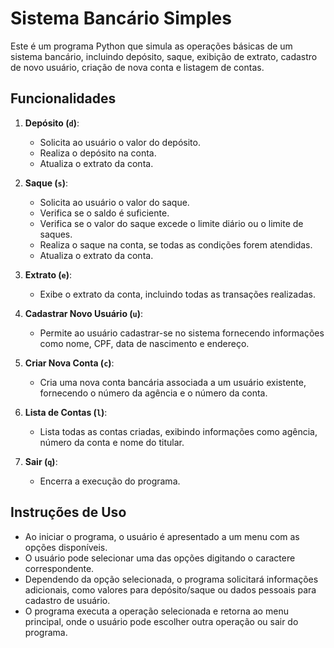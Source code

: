 # Sistema Bancário Simples

Este é um programa Python que simula as operações básicas de um sistema bancário, incluindo depósito, saque, exibição de extrato, cadastro de novo usuário, criação de nova conta e listagem de contas.

## Funcionalidades

1. **Depósito (`d`)**:
   - Solicita ao usuário o valor do depósito.
   - Realiza o depósito na conta.
   - Atualiza o extrato da conta.

2. **Saque (`s`)**:
   - Solicita ao usuário o valor do saque.
   - Verifica se o saldo é suficiente.
   - Verifica se o valor do saque excede o limite diário ou o limite de saques.
   - Realiza o saque na conta, se todas as condições forem atendidas.
   - Atualiza o extrato da conta.

3. **Extrato (`e`)**:
   - Exibe o extrato da conta, incluindo todas as transações realizadas.

4. **Cadastrar Novo Usuário (`u`)**:
   - Permite ao usuário cadastrar-se no sistema fornecendo informações como nome, CPF, data de nascimento e endereço.

5. **Criar Nova Conta (`c`)**:
   - Cria uma nova conta bancária associada a um usuário existente, fornecendo o número da agência e o número da conta.

6. **Lista de Contas (`l`)**:
   - Lista todas as contas criadas, exibindo informações como agência, número da conta e nome do titular.

7. **Sair (`q`)**:
   - Encerra a execução do programa.

## Instruções de Uso

- Ao iniciar o programa, o usuário é apresentado a um menu com as opções disponíveis.
- O usuário pode selecionar uma das opções digitando o caractere correspondente.
- Dependendo da opção selecionada, o programa solicitará informações adicionais, como valores para depósito/saque ou dados pessoais para cadastro de usuário.
- O programa executa a operação selecionada e retorna ao menu principal, onde o usuário pode escolher outra operação ou sair do programa.
